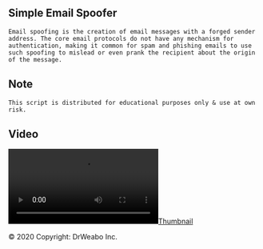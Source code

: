 ## Simple Email Spoofer
```
Email spoofing is the creation of email messages with a forged sender address. The core email protocols do not have any mechanism for authentication, making it common for spam and phishing emails to use such spoofing to mislead or even prank the recipient about the origin of the message.
```

## Note
```
This script is distributed for educational purposes only & use at own risk.
```

## Video
[![Thumbnail](https://i.gyazo.com/5c6f678109fe7c659898d5169d9295f3.mp4)](https://youtube.DrWeabo.com)

© 2020 Copyright: DrWeabo Inc.
